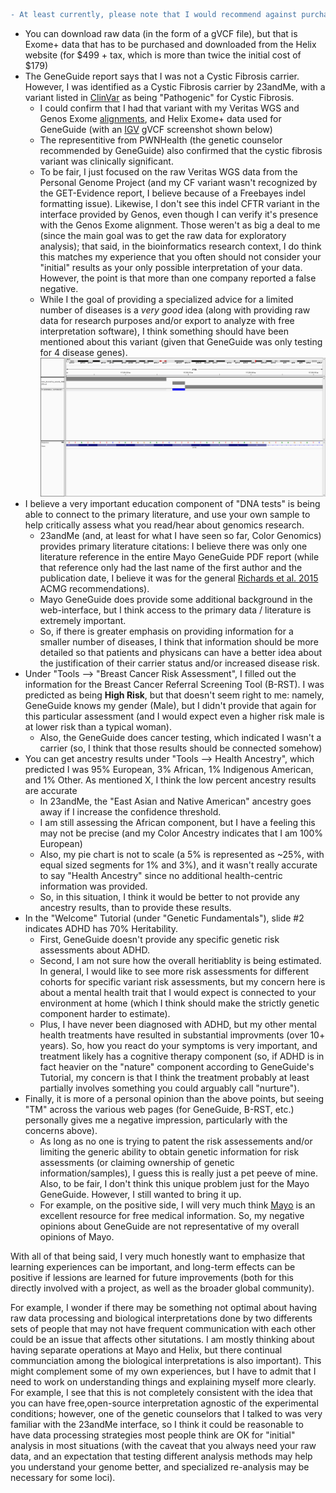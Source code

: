 ```diff
- At least currently, please note that I would recommend against purchasing this test, for the following reasons:
```

- You can download raw data (in the form of a gVCF file), but that is Exome+ data that has to be purchased and downloaded from the Helix website (for $499 + tax, which is more than twice the initial cost of $179)
- The GeneGuide report says that I was not a Cystic Fibrosis carrier.  However, I was identified as a Cystic Fibrosis carrier by 23andMe, with a variant listed in [ClinVar](https://www.ncbi.nlm.nih.gov/snp/rs121908769#clinical_significance) as being "Pathogenic" for Cystic Fibrosis.
  - I could confirm that I had that variant with my Veritas WGS and Genos Exome [alignments](https://github.com/cwarden45/DTC_Scripts/tree/master/Genos_Exome), and Helix Exome+ data used for GeneGuide (with an [IGV](http://software.broadinstitute.org/software/igv/) gVCF screenshot shown below)
  - The representitive from PWNHealth (the genetic counselor recommended by GeneGuide) also confirmed that the cystic fibrosis variant was clinically significant.
  - To be fair, I just focused on the raw Veritas WGS data from the Personal Genome Project (and my CF variant wasn't recognized by the GET-Evidence report, I believe because of a Freebayes indel formatting issue).  Likewise, I don't see this indel CFTR variant in the interface provided by Genos, even though I can verify it's presence with the Genos Exome alignment.  Those weren't as big a deal to me (since the main goal was to get the raw data for exploratory analysis); that said, in the bioinformatics research context, I do think this matches my experience that you often should not consider your "initial" results as your only possible interpretation of your data.  However, the point is that more than one company reported a false negative.
  - While I the goal of providing a specialized advice for a limited number of diseases is a *very good* idea (along with providing raw data for research purposes and/or export to analyze with free interpretation software), I think something should have been mentioned about this variant (given that GeneGuide was only testing for 4 disease genes).
![alt text](IGV_delTT.png "Helix gVCF Variant Confirmation")
- I believe a very important education component of "DNA tests" is being able to connect to the primary literature, and use your own sample to help critically assess what you read/hear about genomics research.
  - 23andMe (and, at least for what I have seen so far, Color Genomics) provides primary literature citations: I believe there was only one literature reference in the entire Mayo GeneGuide PDF report (while that reference only had the last name of the first author and the publication date, I believe it was for the general [Richards et al. 2015](https://www.ncbi.nlm.nih.gov/pubmed/25741868) ACMG recommendations).
  - Mayo GeneGuide does provide some additional background in the web-interface, but I think access to the primary data / literature is extremely important.
  - So, if there is greater emphasis on providing information for a smaller number of diseases, I think that information should be more detailed so that patients and physicans can have a better idea about the justification of their carrier status and/or increased disease risk.
- Under "Tools --> "Breast Cancer Risk Assessment", I filled out the information for the Breast Cancer Referral Screening Tool (B-RST).  I was predicted as being **High Risk**, but that doesn't seem right to me: namely, GeneGuide knows my gender (Male), but I didn't provide that again for this particular assessment (and I would expect even a higher risk male is at lower risk than a typical woman).
  - Also, the GeneGuide does cancer testing, which indicated I wasn't a carrier (so, I think that those results should be connected somehow)
- You can get ancestry results under "Tools --> Health Ancestry", which predicted I was 95% European, 3% African, 1% Indigenous American, and 1% Other.  As mentioned X, I think the low percent ancestry results are accurate
  - In 23andMe, the "East Asian and Native American" ancestry goes away if I increase the confidence threshold.
  - I am still assessing the African component, but I have a feeling this may not be precise (and my Color Ancestry indicates that I am 100% European)
  - Also, my pie chart is not to scale (a 5% is represented as ~25%, with equal sized segments for 1% and 3%), and it wasn't really accurate to say "Health Ancestry" since no additional health-centric information was provided.
  - So, in this situation, I think it would be better to not provide any ancestry results, than to provide these results.
- In the "Welcome" Tutorial (under "Genetic Fundamentals"), slide #2 indicates ADHD has 70% Heritability.
  - First, GeneGuide doesn't provide any specific genetic risk assessments about ADHD.
  - Second, I am not sure how the overall heritiablity is being estimated.  In general, I would like to see more risk assessments for different cohorts for specific variant risk assessments, but my concern here is about a mental health trait that I would expect is connected to your environment at home (which I think should make the strictly genetic component harder to estimate).
  - Plus, I have never been diagnosed with ADHD, but my other mental health treatments have resulted in substantial improvments (over 10+ years).  So, how you react do your symptoms is very important, and treatment likely has a cognitive therapy component (so, if ADHD is in fact heavier on the "nature" component according to GeneGuide's Tutorial, my concern is that I think the treatment probably at least partially involves something you could arguably call "nurture").
- Finally, it is more of a personal opinion than the above points, but seeing "TM" across the various web pages (for GeneGuide, B-RST, etc.) personally gives me a negative impression, particularly with the concerns above).
  - As long as no one is trying to patent the risk assessements and/or limiting the generic ability to obtain genetic information for risk assessments (or claiming ownership of genetic information/samples), I guess this is really just a pet peeve of mine.  Also, to be fair, I don't think this unique problem just for the Mayo GeneGuide.  However, I still wanted to bring it up.
  - For example, on the positive side, I will very much think [Mayo](https://www.mayoclinic.org/patient-care-and-health-information) is an excellent resource for free medical information.  So, my negative opinions about GeneGuide are not representative of my overall opinions of Mayo.
  
With all of that being said, I very much honestly want to emphasize that learning experiences can be important, and long-term effects can be positive if lessions are learned for future improvements (both for this directly involved with a project, as well as the broader global community).

For example, I wonder if there may be something not optimal about having raw data processing and biological interpretations done by two differents sets of people that may not have frequent communication with each other could be an issue that affects other situtations.  I am mostly thinking about having separate operations at Mayo and Helix, but there continual communciation among the biological interpretations is also important).  This might complement some of my own experiences, but I have to admit that I need to work on understanding things and explaining myself more clearly.  For example, I see that this is not completely consistent with the idea that you can have free,open-source interpretation agnostic of the experimental conditions; however, one of the genetic counselors that I talked to was very familiar with the 23andMe interface, so I think it could be reasonable to have data processing strategies most people think are OK for "initial" analysis in most situations (with the caveat that you always need your raw data, and an expectation that testing different analysis methods may help you understand your genome better, and specialized re-analysis may be necessary for some loci).
